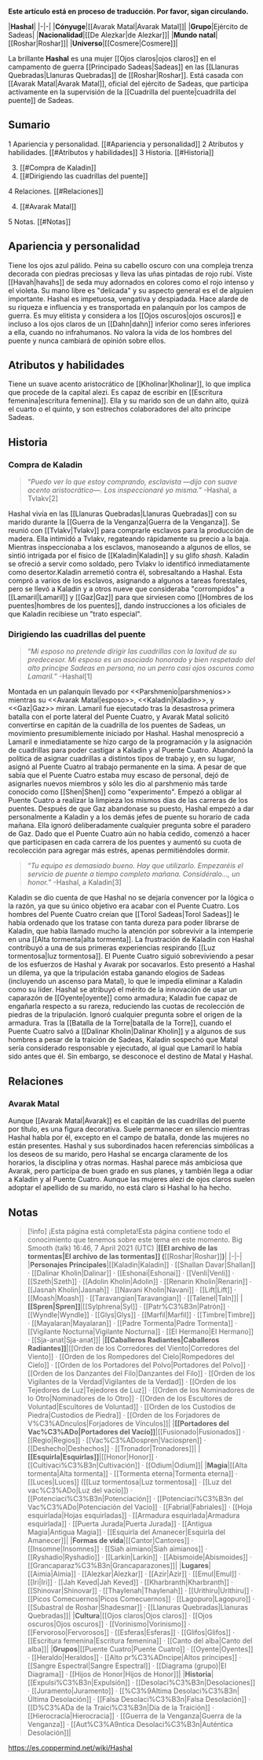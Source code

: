 **Este artículo está en proceso de traducción. Por favor, sigan circulando.**


|**Hashal**|
|-|-|
|**Cónyuge**|[[Avarak Matal\|Avarak Matal]]|
|**Grupo**|Ejército de Sadeas|
|**Nacionalidad**|[[De Alezkar\|de Alezkar]]|
|**Mundo natal**|[[Roshar\|Roshar]]|
|**Universo**|[[Cosmere\|Cosmere]]|

La brillante **Hashal** es una mujer [[Ojos claros\|ojos claros]] en el campamento de guerra [[Principado Sadeas\|Sadeas]] en las [[Llanuras Quebradas\|Llanuras Quebradas]] de [[Roshar\|Roshar]]. Está casada con [[Avarak Matal\|Avarak Matal]], oficial del ejército de Sadeas, que participa activamente en la supervisión de la [[Cuadrilla del puente\|cuadrilla del puente]] de Sadeas.

## Sumario

1 Apariencia y personalidad. [[#Apariencia y personalidad]] 
2 Atributos y habilidades. [[#Atributos y habilidades]] 
3 Historia. [[#Historia]] 

3. [[#Compra de Kaladin]] 
3. [[#Dirigiendo las cuadrillas del puente]] 


4 Relaciones. [[#Relaciones]] 

4. [[#Avarak Matal]] 


5 Notas. [[#Notas]] 


## Apariencia y personalidad
Tiene los ojos azul pálido. Peina su cabello oscuro con una compleja trenza decorada con piedras preciosas y lleva las uñas pintadas de rojo rubí. Viste [[Havah\|havahs]] de seda muy adornados en colores como el rojo intenso y el violeta. Su mano libre es "delicada" y su aspecto general es el de alguien importante.
Hashal es impetuosa, vengativa y despiadada. Hace alarde de su riqueza e influencia y es transportada en palanquín por los campos de guerra. Es muy elitista y considera a los [[Ojos oscuros\|ojos oscuros]] e incluso a los ojos claros de un [[Dahn\|dahn]] inferior como seres inferiores a ella, cuando no infrahumanos. No valora la vida de los hombres del puente y nunca cambiará de opinión sobre ellos.

## Atributos y habilidades
Tiene un suave acento aristocrático de [[Kholinar\|Kholinar]], lo que implica que procede de la capital alezi. Es capaz de escribir en [[Escritura femenina\|escritura femenina]]. Ella y su marido son de un dahn alto, quizá el cuarto o el quinto, y son estrechos colaboradores del alto príncipe Sadeas.

## Historia
### Compra de Kaladin
>“*Puedo ver lo que estoy comprando, esclavista —dijo con suave acento aristocrático—. Los inspeccionaré yo misma.*”
\-Hashal, a Tvlakv[2]


Hashal vivía en las [[Llanuras Quebradas\|Llanuras Quebradas]] con su marido durante la [[Guerra de la Venganza\|Guerra de la Venganza]]. Se reunió con [[Tvlakv\|Tvlakv]] para comprarle esclavos para la producción de madera. Ella intimidó a Tvlakv, regateando rápidamente su precio a la baja. Mientras inspeccionaba a los esclavos, manoseando a algunos de ellos, se sintió intrigada por el físico de [[Kaladin\|Kaladin]] y su glifo *shash*. Kaladin se ofreció a servir como soldado, pero Tvlakv lo identificó inmediatamente como desertor.Kaladin arremetió contra él, sobresaltando a Hashal. Esta compró a varios de los esclavos, asignando a algunos a tareas forestales, pero se llevó a Kaladin y a otros nueve que consideraba "corrompidos" a [[Lamaril\|Lamaril]] y [[Gaz\|Gaz]] para que sirviesen como [[Hombres de los puentes\|hombres de los puentes]], dando instrucciones a los oficiales de que Kaladin recibiese un "trato especial".

### Dirigiendo las cuadrillas del puente
>“*Mi esposo no pretende dirigir las cuadrillas con la laxitud de su predecesor. Mi esposo es un asociado honorado y bien respetado del alto príncipe Sadeas en persona, no un perro casi ojos oscuros como Lamaril.*”
\-Hashal[1]


  Montada en un palanquín llevado por <<Parshmenio\|parshmenios>> mientras su <<Avarak Matal\|esposo>>, <<Kaladin\|Kaladin>>, y <<Gaz\|Gaz>> miran.
Lamaril fue ejecutado tras la desastrosa primera batalla con el porte lateral del Puente Cuatro, y Avarak Matal solicitó convertirse en capitán de la cuadrilla de los puentes de Sadeas, un movimiento presumiblemente iniciado por Hashal. Hashal menospreció a Lamaril e inmediatamente se hizo cargo de la programación y la asignación de cuadrillas para poder castigar a Kaladin y al Puente Cuatro. Abandonó la política de asignar cuadrillas a distintos tipos de trabajo y, en su lugar, asignó al Puente Cuatro al trabajo permanente en la sima. A pesar de que sabía que el Puente Cuatro estaba muy escaso de personal, dejó de asignarles nuevos miembros y sólo les dio al parshmenio más tarde conocido como [[Shen\|Shen]] como "experimento". Empezó a obligar al Puente Cuatro a realizar la limpieza los mismos días de las carreras de los puentes. Después de que Gaz abandonase su puesto, Hashal empezó a dar personalmente a Kaladin y a los demás jefes de puente su horario de cada mañana. Ella ignoró deliberadamente cualquier pregunta sobre el paradero de Gaz. Dado que el Puente Cuatro aún no había cedido, comenzó a hacer que participasen en cada carrera de los puentes y aumentó su cuota de recolección para agregar más estrés, apenas permitiéndoles dormir.

>“*Tu equipo es demasiado bueno. Hay que utilizarlo. Empezaréis el servicio de puente a tiempo completo mañana. Considéralo..., un honor.*”
\-Hashal, a Kaladin[3]

Kaladin se dio cuenta de que Hashal no se dejaría convencer por la lógica o la razón, ya que su único objetivo era acabar con el Puente Cuatro. Los hombres del Puente Cuatro creían que [[Torol Sadeas\|Torol Sadeas]] le había ordenado que los tratase con tanta dureza para poder librarse de Kaladin, que había llamado mucho la atención por sobrevivir a la intemperie en una [[Alta tormenta\|alta tormenta]]. La frustración de Kaladin con Hashal contribuyó a una de sus primeras experiencias respirando [[Luz tormentosa\|luz tormentosa]]. El Puente Cuatro siguió sobreviviendo a pesar de los esfuerzos de Hashal y Avarak por socavarlos. Esto presentó a Hashal un dilema, ya que la tripulación estaba ganando elogios de Sadeas (incluyendo un ascenso para Matal), lo que le impedía eliminar a Kaladin como su líder. Hashal se atribuyó el mérito de la innovación de usar un caparazón de [[Oyente\|oyente]] como armadura; Kaladin fue capaz de engañarla respecto a su rareza, reduciendo las cuotas de recolección de piedras de la tripulación. Ignoró cualquier pregunta sobre el origen de la armadura.
Tras la [[Batalla de la Torre\|batalla de la Torre]], cuando el Puente Cuatro salvó a [[Dalinar Kholin\|Dalinar Kholin]] y a algunos de sus hombres a pesar de la traición de Sadeas, Kaladin sospechó que Matal sería considerado responsable y ejecutado, al igual que Lamaril lo había sido antes que él. Sin embargo, se desconoce el destino de Matal y Hashal.

## Relaciones
### Avarak Matal
Aunque [[Avarak Matal\|Avarak]] es el capitán de las cuadrillas del puente por título, es una figura decorativa. Suele permanecer en silencio mientras Hashal habla por él, excepto en el campo de batalla, donde las mujeres no están presentes. Hashal y sus subordinados hacen referencias simbólicas a los deseos de su marido, pero Hashal se encarga claramente de los horarios, la disciplina y otras normas. Hashal parece más ambiciosa que Avarak, pero participa de buen grado en sus planes, y también llega a odiar a Kaladin y al Puente Cuatro. Aunque las mujeres alezi de ojos claros suelen adoptar el apellido de su marido, no está claro si Hashal lo ha hecho.

## Notas

> [!info] ¡Esta página está completa!Esta página contiene todo el conocimiento que tenemos sobre este tema en este momento.
Big Smooth (talk) 16:46, 7 April 2021 (UTC)
|**[[El archivo de las tormentas\|El archivo de las tormentas]] (**[[Roshar\|Roshar]]**)**|
|-|-|
|**Personajes Principales**|[[Kaladin\|Kaladin]] · [[Shallan Davar\|Shallan]] · [[Dalinar Kholin\|Dalinar]] · [[Eshonai\|Eshonai]] · [[Venli\|Venli]] · [[Szeth\|Szeth]] · [[Adolin Kholin\|Adolin]] · [[Renarin Kholin\|Renarin]] · [[Jasnah Kholin\|Jasnah]] · [[Navani Kholin\|Navani]] · [[Lift\|Lift]] · [[Moash\|Moash]] · [[Taravangian\|Taravangian]] · [[Talenel\|Taln]]|
|**[[Spren\|Spren]]**|[[Sylphrena\|Syl]] · [[Patr%C3%B3n\|Patrón]] · [[Wyndle\|Wyndle]] · [[Glys\|Glys]] · [[Marfil\|Marfil]] · [[Timbre\|Timbre]] · [[Mayalaran\|Mayalaran]] · [[Padre Tormenta\|Padre Tormenta]] · [[Vigilante Nocturna\|Vigilante Nocturna]] · [[El Hermano\|El Hermano]] · [[Sja-anat\|Sja-anat]]|
|**[[Caballeros Radiantes\|Caballeros Radiantes]]**|[[Orden de los Corredores del Viento\|Corredores del Viento]] · [[Orden de los Rompedores del Cielo\|Rompedores del Cielo]] · [[Orden de los Portadores del Polvo\|Portadores del Polvo]] · [[Orden de los Danzantes del Filo\|Danzantes del Filo]] · [[Orden de los Vigilantes de la Verdad\|Vigilantes de la Verdad]] · [[Orden de los Tejedores de Luz\|Tejedores de Luz]] · [[Orden de los Nominadores de lo Otro\|Nominadores de lo Otro]] · [[Orden de los Escultores de Voluntad\|Escultores de Voluntad]] · [[Orden de los Custodios de Piedra\|Custodios de Piedra]] · [[Orden de los Forjadores de V%C3%ADnculos\|Forjadores de Vínculos]]|
|**[[Portadores del Vac%C3%ADo\|Portadores del Vacío]]**|[[Fusionado\|Fusionados]] · [[Regio\|Regios]] · [[Vac%C3%ADospren\|Vacíospren]] · [[Deshecho\|Deshechos]] · [[Tronador\|Tronadores]]|
|**[[Esquirla\|Esquirlas]]**|[[Honor\|Honor]] · [[Cultivaci%C3%B3n\|Cultivación]] · [[Odium\|Odium]]|
|**Magia**|[[Alta tormenta\|Alta tormenta]] · [[Tormenta eterna\|Tormenta eterna]] · [[Luces\|Luces]] ([[Luz tormentosa\|Luz tormentosa]] · [[Luz del vac%C3%ADo\|Luz del vacío]]) · [[Potenciaci%C3%B3n\|Potenciación]] · [[Potenciaci%C3%B3n del Vac%C3%ADo\|Potenciación del Vacío]] · [[Fabrial\|Fabriales]] · [[Hoja esquirlada\|Hojas esquirladas]] · [[Armadura esquirlada\|Armadura esquirlada]] · [[Puerta Jurada\|Puerta Jurada]] · [[Antigua Magia\|Antigua Magia]] · [[Esquirla del Amanecer\|Esquirla del Amanecer]]|
|**Formas de vida**|[[Cantor\|Cantores]] · [[Insomne\|Insomnes]] · [[Siah aimiano\|Siah aimianos]] · [[Ryshadio\|Ryshadio]] · [[Larkin\|Larkin]] · [[Abismoide\|Abismoides]] · [[Grancaparaz%C3%B3n\|Grancaparazones]]|
|**Lugares**|[[Aimia\|Aimia]] · [[Alezkar\|Alezkar]] · [[Azir\|Azir]] · [[Emul\|Emul]] · [[Iri\|Iri]] · [[Jah Keved\|Jah Keved]] · [[Kharbranth\|Kharbranth]] · [[Shinovar\|Shinovar]] · [[Thaylenah\|Thaylenah]] · [[Urithiru\|Urithiru]] · [[Picos Comecuernos\|Picos Comecuernos]] · [[Lagopuro\|Lagopuro]] · [[Subastral de Roshar\|Shadesmar]] · [[Llanuras Quebradas\|Llanuras Quebradas]]|
|**Cultura**|[[Ojos claros\|Ojos claros]] · [[Ojos oscuros\|Ojos oscuros]] · [[Vorinismo\|Vorinismo]] · [[Fervoroso\|Fervorosos]] · [[Esferas\|Esferas]] · [[Glifos\|Glifos]] · [[Escritura femenina\|Escritura femenina]] · [[Canto del alba\|Canto del alba]]|
|**Grupos**|[[Puente Cuatro\|Puente Cuatro]] · [[Oyente\|Oyentes]] · [[Heraldo\|Heraldos]] · [[Alto pr%C3%ADncipe\|Altos príncipes]] · [[Sangre Espectral\|Sangre Espectral]] · [[Diagrama (grupo)\|El Diagrama]] · [[Hijos de Honor\|Hijos de Honor]]|
|**Historia**|[[Expulsi%C3%B3n\|Expulsión]] · [[Desolaci%C3%B3n\|Desolaciones]] · [[Juramento\|Juramento]] · [[%C3%9Altima Desolaci%C3%B3n\|Última Desolación]] · [[Falsa Desolaci%C3%B3n\|Falsa Desolación]] · [[D%C3%ADa de la Traici%C3%B3n\|Día de la Traición]] · [[Hierocracia\|Hierocracia]] · [[Guerra de la Venganza\|Guerra de la Venganza]] · [[Aut%C3%A9ntica Desolaci%C3%B3n\|Auténtica Desolación]]|



https://es.coppermind.net/wiki/Hashal